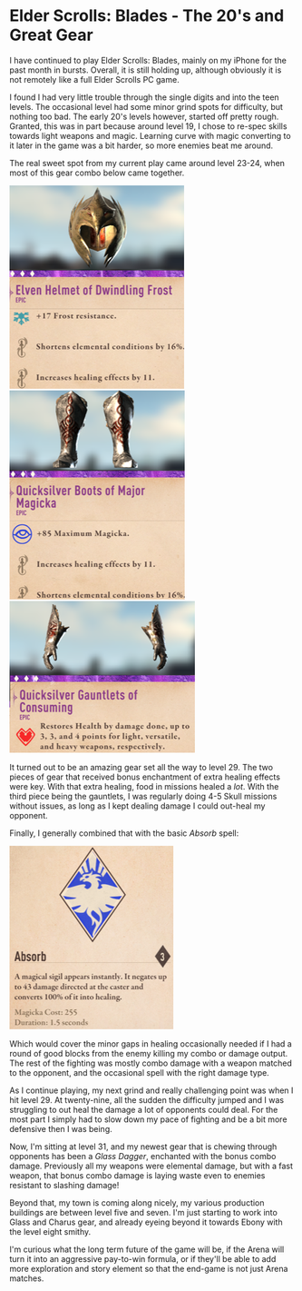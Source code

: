 # Elder Scrolls: Blades - The 20's and Great Gear


I have continued to play Elder Scrolls: Blades, mainly on my iPhone for the past month in bursts. Overall, it is still holding up, although obviously it is not remotely like a full Elder Scrolls PC game. 

I found I had very little trouble through the single digits and into the teen levels. The occasional level had some minor grind spots for difficulty, but nothing too bad. The early 20's levels however, started off pretty rough. Granted, this was in part because around level 19, I chose to re-spec skills towards light weapons and magic. Learning curve with magic converting to it later in the game was a bit harder, so more enemies beat me around.

The real sweet spot from my current play came around level 23-24, when most of this gear combo below came together. 
<!--more-->
![Helm](2019-04-29_ESBlades_2.png)
![Boots](2019-04-29_ESBlades_3.png)
![Gauntlets](2019-04-29_ESBlades_1.png)

It turned out to be an amazing gear set all the way to level 29. The two pieces of gear that received bonus enchantment of extra healing effects were key. With that extra healing, food in missions healed a *lot*. With the third piece being the gauntlets, I was regularly doing 4-5 Skull missions without issues, as long as I kept dealing damage I could out-heal my opponent. 

Finally, I generally combined that with the basic *Absorb* spell:

![Absorb](2019-04-29_ESBlades_4.png)

Which would cover the minor gaps in healing occasionally needed if I had a round of good blocks from the enemy killing my combo or damage output. The rest of the fighting was mostly combo damage with a weapon matched to the opponent, and the occasional spell with the right damage type.

As I continue playing, my next grind and really challenging point was when I hit level 29. At twenty-nine, all the sudden the difficulty jumped and I was struggling to out heal the damage a lot of opponents could deal. For the most part I simply had to slow down my pace of fighting and be a bit more defensive then I was being. 

Now, I'm sitting at level 31, and my newest gear that is chewing through opponents has been a *Glass Dagger*, enchanted with the bonus combo damage. Previously all my weapons were elemental damage, but with a fast weapon, that bonus combo damage is laying waste even to enemies resistant to slashing damage!

Beyond that, my town is coming along nicely, my various production buildings are between level five and seven. I'm just starting to work into Glass and Charus gear, and already eyeing beyond it towards Ebony with the level eight smithy. 

I'm curious what the long term future of the game will be, if the Arena will turn it into an aggressive pay-to-win formula, or if they'll be able to add more exploration and story element so that the end-game is not just Arena matches. 

